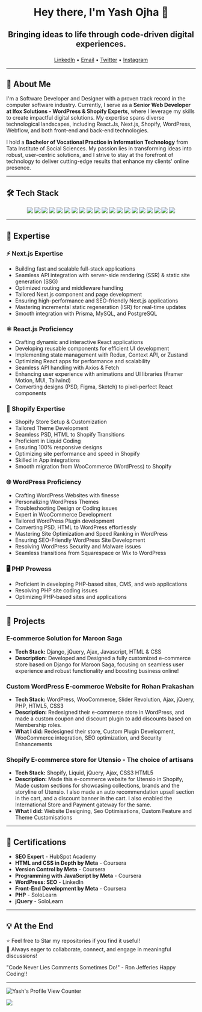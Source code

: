 <h1 align="center" style="border: none;">Hey there, I'm Yash Ojha 👋</h1>

## <p align="center"> Bringing ideas to life through code-driven digital experiences.</p>

<p align="center">
  <a href="https://www.linkedin.com/in/yashrojha/">LinkedIn</a> •
  <a href="mailto:yashrojha@gmail.com">Email</a> •
  <a href="https://x.com/yashrojha">Twitter</a> •
  <a href="http://instagram.com/yashrojha">Instagram</a>
</p>

---

## 🚀 About Me

I'm a Software Developer and Designer with a proven track record in the computer software industry. Currently, I serve as a **Senior Web Developer at Ifox Solutions - WordPress & Shopify Experts**, where I leverage my skills to create impactful digital solutions. My expertise spans diverse technological landscapes, including React.Js, Next.js, Shopify, WordPress, Webflow, and both front-end and back-end technologies.

I hold a **Bachelor of Vocational Practice in Information Technology** from Tata Institute of Social Sciences. My passion lies in transforming ideas into robust, user-centric solutions, and I strive to stay at the forefront of technology to deliver cutting-edge results that enhance my clients' online presence.

---

## 🛠 Tech Stack

<p align="center">
  <img src="https://img.shields.io/badge/Next.js-000000?style=for-the-badge&logo=next.js&logoColor=white"/>
  <img src="https://img.shields.io/badge/React-61DAFB?style=for-the-badge&logo=react&logoColor=black"/>
  <img src="https://img.shields.io/badge/Shopify-7AB55C?style=for-the-badge&logo=shopify&logoColor=white"/>
  <img src="https://img.shields.io/badge/WordPress-21759B?style=for-the-badge&logo=wordpress&logoColor=white"/>
  <img src="https://img.shields.io/badge/Webflow-4353FF?style=for-the-badge&logo=webflow&logoColor=white"/>
  <img src="https://img.shields.io/badge/PHP-777BB4?style=for-the-badge&logo=php&logoColor=white"/>
  <img src="https://img.shields.io/badge/Prisma-16A394?style=for-the-badge&logo=prisma&logoColor=white"/>
  <img src="https://img.shields.io/badge/TypeScript-3077C6?style=for-the-badge&logo=typescript&logoColor=white"/>
  <img src="https://img.shields.io/badge/JavaScript-F7DF1E?style=for-the-badge&logo=javascript&logoColor=black"/>
  <img src="https://img.shields.io/badge/SEO-FF9900?style=for-the-badge&logo=google&logoColor=white"/>
  <img src="https://img.shields.io/badge/HTML5-E34F26?style=for-the-badge&logo=html5&logoColor=white"/>
  <img src="https://img.shields.io/badge/CSS3-1572B6?style=for-the-badge&logo=css3&logoColor=white"/>
  <img src="https://img.shields.io/badge/jQuery-0769AD?style=for-the-badge&logo=jquery&logoColor=white"/>
  <img src="https://img.shields.io/badge/AJAX-000000?style=for-the-badge&logo=ajax&logoColor=white"/>
  <img src="https://img.shields.io/badge/Bootstrap-563D7C?style=for-the-badge&logo=bootstrap&logoColor=white"/>
  <img src="https://img.shields.io/badge/tailwindcss-00BCFF?style=for-the-badge&logo=tailwindcss&logoColor=white"/>
  <img src="https://img.shields.io/badge/Liquid-000000?style=for-the-badge&logo=liquid&logoColor=white"/>
  <img src="https://img.shields.io/badge/Django-092E20?style=for-the-badge&logo=django&logoColor=white"/>
  <img src="https://img.shields.io/badge/MySQL-4479A1?style=for-the-badge&logo=mysql&logoColor=white"/>
  <img src="https://img.shields.io/badge/phpMyAdmin-6C78AF?style=for-the-badge&logo=phpmyadmin&logoColor=white"/>
</p>

---

## 🌟 Expertise

### ⚡ Next.js Expertise  
- Building fast and scalable full-stack applications  
- Seamless API integration with server-side rendering (SSR) & static site generation (SSG)  
- Optimized routing and middleware handling  
- Tailored Next.js component and page development  
- Ensuring high-performance and SEO-friendly Next.js applications  
- Mastering incremental static regeneration (ISR) for real-time updates  
- Smooth integration with Prisma, MySQL, and PostgreSQL  

### ⚛️ React.js Proficiency  
- Crafting dynamic and interactive React applications  
- Developing reusable components for efficient UI development  
- Implementing state management with Redux, Context API, or Zustand  
- Optimizing React apps for performance and scalability  
- Seamless API handling with Axios & Fetch  
- Enhancing user experience with animations and UI libraries (Framer Motion, MUI, Tailwind)  
- Converting designs (PSD, Figma, Sketch) to pixel-perfect React components  

### 🚀 Shopify Expertise
- Shopify Store Setup & Customization
- Tailored Theme Development
- Seamless PSD, HTML to Shopify Transitions
- Proficient in Liquid Coding
- Ensuring 100% responsive designs
- Optimizing site performance and speed in Shopify
- Skilled in App integrations
- Smooth migration from WooCommerce (WordPress) to Shopify

### 🌐 WordPress Proficiency
- Crafting WordPress Websites with finesse
- Personalizing WordPress Themes
- Troubleshooting Design or Coding issues
- Expert in WooCommerce Development
- Tailored WordPress Plugin development
- Converting PSD, HTML to WordPress effortlessly
- Mastering Site Optimization and Speed Ranking in WordPress
- Ensuring SEO-Friendly WordPress Site Development
- Resolving WordPress Security and Malware issues
- Seamless transitions from Squarespace or Wix to WordPress

### 🖥️ PHP Prowess
- Proficient in developing PHP-based sites, CMS, and web applications
- Resolving PHP site coding issues
- Optimizing PHP-based sites and applications

---

## 📌 Projects

### E-commerce Solution for Maroon Saga
- **Tech Stack:** Django, jQuery, Ajax, Javascript, HTML & CSS
- **Description:** Developed and Designed a fully customized e-commerce store based on Django for Maroon Saga, focusing on seamless user experience and robust functionality and boosting business online!

### Custom WordPress E-commerce Website for Rohan Prakashan
- **Tech Stack:** WordPress, WooCommerce, Slider Revolution, Ajax, jQuery, PHP, HTML5, CSS3
- **Description:** Redesigned their e-commerce store in WordPress, and made a custom coupon and discount plugin to add discounts based on Membership roles.
- **What I did:** Redesigned their store, Custom Plugin Development, WooCommerce integration, SEO optimization, and Security Enhancements

### Shopify E-commerce store for Utensio - The choice of artisans
- **Tech Stack:** Shopify, Liquid, jQuery, Ajax, CSS3 HTML5
- **Description:** Made this e-commerce website for Utensio in Shopify, Made custom sections for showcasing collections, brands and the storyline of Utensio. I also made an auto recommendation upsell section in the cart, and a discount banner in the cart. I also enabled the International Store and Payment gateway for the same.
- **What I did:** Website Designing, Seo Optimisations, Custom Feature and Theme Customisations

---

## 📜 Certifications

- **SEO Expert** - HubSpot Academy
- **HTML and CSS in Depth by Meta** - Coursera
- **Version Control by Meta** - Coursera
- **Programming with JavaScript by Meta** - Coursera
- **WordPress: SEO** - LinkedIn
- **Front-End Development by Meta** - Coursera
- **PHP** - SoloLearn
- **jQuery** - SoloLearn

---

## 💡 At the End
⭐ Feel free to Star my repositories if you find it useful!<br>
📌 Always eager to collaborate, connect, and engage in meaningful discussions!

"Code Never Lies Comments Sometimes Do!" - Ron Jefferies
Happy Coding!!

---

<p>
  <img src="https://komarev.com/ghpvc/?username=Yash-Ojha&label=Total+Views&color=red&style=plastic" alt="Yash's Profile View Counter">
</p>

![](https://hit.yhype.me/github/profile?account_id=71380586)

